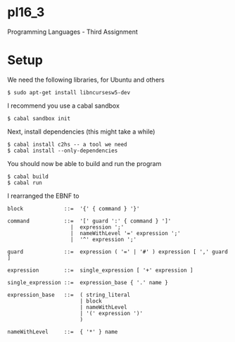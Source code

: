 # pl16_3
Programming Languages - Third Assignment

# Setup

We need the following libraries, for Ubuntu and others

    $ sudo apt-get install libncursesw5-dev

I recommend you use a cabal sandbox

    $ cabal sandbox init

Next, install dependencies (this might take a while)

    $ cabal install c2hs -- a tool we need
    $ cabal install --only-dependencies

You should now be able to build and run the program

    $ cabal build
    $ cabal run

I rearranged the EBNF to

    block             ::=  '{' { command } '}'

    command           ::=  '[' guard ':' { command } ']'
                        |  expression ';'
                        |  nameWithLevel '=' expression ';'
                        |  '^' expression ';'

    guard             ::=  expression ( '=' | '#' ) expression [ ',' guard ]

    expression        ::=  single_expression [ '+' expression ]

    single_expression ::=  expression_base { '.' name }

    expression_base   ::=  ( string_literal
                           | block
                           | nameWithLevel
                           | '(' expression ')'
                           )

    nameWithLevel     ::=  { '*' } name
